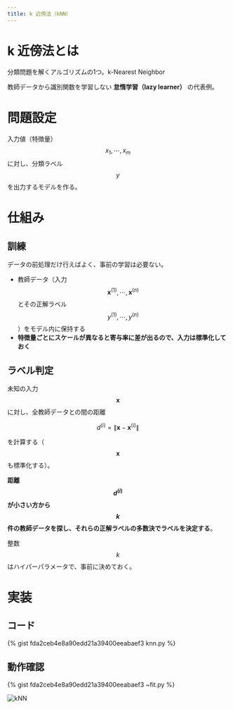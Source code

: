 ```yaml
---
title: k 近傍法（kNN）
---
```


# k 近傍法とは

分類問題を解くアルゴリズムの1つ。k-Nearest Neighbor

教師データから識別関数を学習しない **怠惰学習（lazy learner）** の代表例。

# 問題設定

入力値（特徴量） $$x_1, \cdots, x_m$$ に対し、分類ラベル $$y$$ を出力するモデルを作る。

# 仕組み

## 訓練

データの前処理だけ行えばよく、事前の学習は必要ない。

- 教師データ（入力 $$\boldsymbol{x}^{(1)}, \cdots, \boldsymbol{x}^{(n)}$$ とその正解ラベル $$y^{(1)}, \cdots, y^{(n)}$$）をモデル内に保持する
- **特徴量ごとにスケールが異なると寄与率に差が出るので、入力は標準化しておく**

## ラベル判定

未知の入力 $$\boldsymbol{x}$$ に対し、全教師データとの間の距離

$$
d^{(i)} = \| \boldsymbol{x} - \boldsymbol{x}^{(i)} \|
$$

を計算する（$$\boldsymbol{x}$$ も標準化する）。

**距離 $$d^{(i)}$$ が小さい方から $$k$$ 件の教師データを探し、それらの正解ラベルの多数決でラベルを決定する**。

整数 $$k$$ はハイパーパラメータで、事前に決めておく。


# 実装

## コード

{% gist fda2ceb4e8a90edd21a39400eeabaef3 knn.py %}

## 動作確認

{% gist fda2ceb4e8a90edd21a39400eeabaef3 ~fit.py %}

![kNN](https://user-images.githubusercontent.com/13412823/80159295-96babb80-8605-11ea-8984-6d7924be83ad.png)

